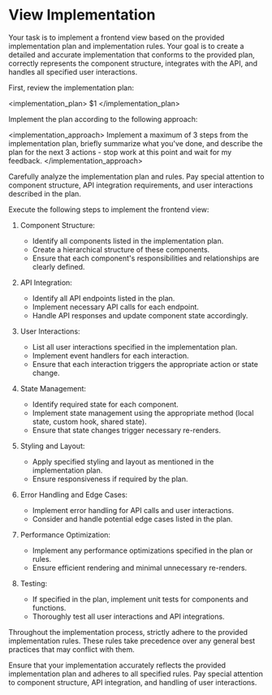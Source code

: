 # View Implementation

Your task is to implement a frontend view based on the provided implementation plan and implementation rules. Your goal is to create a detailed and accurate implementation that conforms to the provided plan, correctly represents the component structure, integrates with the API, and handles all specified user interactions.

First, review the implementation plan:

<implementation_plan>
$1
</implementation_plan>

Implement the plan according to the following approach:

<implementation_approach>
Implement a maximum of 3 steps from the implementation plan, briefly summarize what you've done, and describe the plan for the next 3 actions - stop work at this point and wait for my feedback.
</implementation_approach>

Carefully analyze the implementation plan and rules. Pay special attention to component structure, API integration requirements, and user interactions described in the plan.

Execute the following steps to implement the frontend view:

1. Component Structure:
   - Identify all components listed in the implementation plan.
   - Create a hierarchical structure of these components.
   - Ensure that each component's responsibilities and relationships are clearly defined.

2. API Integration:
   - Identify all API endpoints listed in the plan.
   - Implement necessary API calls for each endpoint.
   - Handle API responses and update component state accordingly.

3. User Interactions:
   - List all user interactions specified in the implementation plan.
   - Implement event handlers for each interaction.
   - Ensure that each interaction triggers the appropriate action or state change.

4. State Management:
   - Identify required state for each component.
   - Implement state management using the appropriate method (local state, custom hook, shared state).
   - Ensure that state changes trigger necessary re-renders.

5. Styling and Layout:
   - Apply specified styling and layout as mentioned in the implementation plan.
   - Ensure responsiveness if required by the plan.

6. Error Handling and Edge Cases:
   - Implement error handling for API calls and user interactions.
   - Consider and handle potential edge cases listed in the plan.

7. Performance Optimization:
   - Implement any performance optimizations specified in the plan or rules.
   - Ensure efficient rendering and minimal unnecessary re-renders.

8. Testing:
   - If specified in the plan, implement unit tests for components and functions.
   - Thoroughly test all user interactions and API integrations.

Throughout the implementation process, strictly adhere to the provided implementation rules. These rules take precedence over any general best practices that may conflict with them.

Ensure that your implementation accurately reflects the provided implementation plan and adheres to all specified rules. Pay special attention to component structure, API integration, and handling of user interactions.
